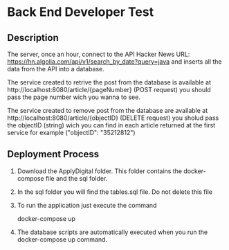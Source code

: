 # Back End Developer Test

## Description
The server, once an hour, connect to the API Hacker News URL: https://hn.algolia.com/api/v1/search_by_date?query=java and inserts all the data from the API into a database.

The service created to retrive the post from the database is available at http://localhost:8080/article/{pageNumber} (POST request)
you should pass the page number wich you wanna to see.

The service created to remove post from the database are available at http://localhost:8080/article/{objectID} (DELETE request)
you sholud pass the objectID (string) wich you can find in each article returned at the first service for example ("objectID": "35212812")

## Deployment Process
1. Download the ApplyDigital folder. This folder contains the docker-compose file and the sql folder.
2. In the sql folder you will find the tables.sql file. Do not delete this file
3. To run the application just execute the command 
		
	docker-compose up

4. The database scripts are automatically executed when you run the docker-compose up command.

